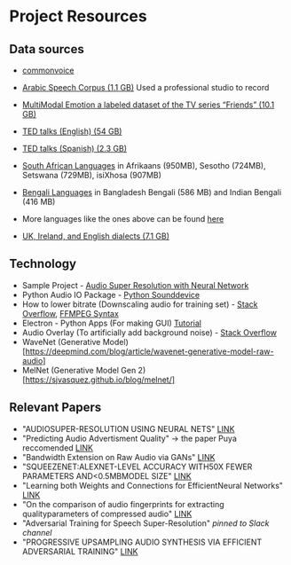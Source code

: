 # Project Resources

## Data sources
- [commonvoice](https://commonvoice.mozilla.org/en/datasets)
- [Arabic Speech Corpus (1.1 GB)](http://en.arabicspeechcorpus.com/) Used a professional studio to record

- [MultiModal Emotion a labeled dataset of the TV series “Friends” (10.1 GB)](https://github.com/declare-lab/MELD)

- [TED talks (English) (54 GB)](http://www.openslr.org/51/)
- [TED talks (Spanish) (2.3 GB)](http://www.openslr.org/67/)

- [South African Languages](http://www.openslr.org/32/) in Afrikaans (950MB), Sesotho (724MB), Setswana (729MB), isiXhosa (907MB)
- [Bengali Languages](http://www.openslr.org/37/) in Bangladesh Bengali (586 MB) and Indian Bengali (416 MB)
- More languages like the ones above can be found [here](http://www.openslr.org/resources.php) 

- [UK, Ireland, and English dialects (7.1 GB)](https://research.google/tools/datasets/uk-ireland-english-dialects/)


## Technology
- Sample Project - [Audio Super Resolution with Neural Network](https://kuleshov.github.io/audio-super-res/)
- Python Audio IO Package - [Python Sounddevice](https://python-sounddevice.readthedocs.io/en/0.4.0/index.html)
- How to lower bitrate (Downscaling audio for training set) - [Stack Overflow](https://stackoverflow.com/questions/42947957/how-convert-high-bitrate-mp3-to-lower-rate-using-ffmpeg-in-android),  [FFMPEG Syntax](https://ffmpy.readthedocs.io/en/latest/examples.html#using-pipe-protocol)
- Electron - Python Apps (For making GUI) [Tutorial](https://www.ahmedbouchefra.com/connect-python-3-electron-nodejs-build-desktop-apps/)
- Audio Overlay (To artificially add background noise) - [Stack Overflow](https://stackoverflow.com/questions/4039158/mixing-two-audio-files-together-with-python)
- WaveNet (Generative Model) [https://deepmind.com/blog/article/wavenet-generative-model-raw-audio]
- MelNet (Generative Model Gen 2) [https://sjvasquez.github.io/blog/melnet/]

## Relevant Papers
- "AUDIOSUPER-RESOLUTION USING NEURAL NETS" [LINK](https://arxiv.org/pdf/1708.00853.pdf)
- "Predicting Audio Advertisment Quality" -> the paper Puya reccomended [LINK](https://arxiv.org/pdf/1802.03319.pdf)
- "Bandwidth Extension on Raw Audio via GANs" [LINK](https://arxiv.org/pdf/1903.09027.pdf)
- "SQUEEZENET:ALEXNET-LEVEL   ACCURACY   WITH50X FEWER PARAMETERS AND<0.5MBMODEL SIZE" [LINK](https://arxiv.org/pdf/1602.07360.pdf?source=post_page---------------------------)
- "Learning both Weights and Connections for EfficientNeural Networks" [LINK](https://arxiv.org/pdf/1506.02626.pdf)
- "On the comparison of audio fingerprints for extracting qualityparameters of compressed audio" [LINK](https://citeseerx.ist.psu.edu/viewdoc/download?doi=10.1.1.103.2609&rep=rep1&type=pdf)
- "Adversarial Training for Speech Super-Resolution" *pinned to Slack channel*
- "PROGRESSIVE UPSAMPLING AUDIO SYNTHESIS VIA EFFICIENT ADVERSARIAL TRAINING" [LINK](https://openreview.net/pdf?id=Skg9jnVFvH)


